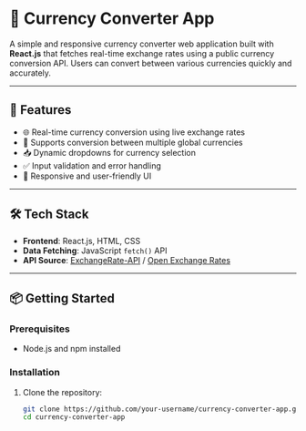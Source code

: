 # 💱 Currency Converter App

A simple and responsive currency converter web application built with **React.js** that fetches real-time exchange rates using a public currency conversion API. Users can convert between various currencies quickly and accurately.

---

## 🚀 Features

- 🌐 Real-time currency conversion using live exchange rates
- 🔄 Supports conversion between multiple global currencies
- 📥 Dynamic dropdowns for currency selection
- ✅ Input validation and error handling
- 📱 Responsive and user-friendly UI

---

## 🛠️ Tech Stack

- **Frontend**: React.js, HTML, CSS
- **Data Fetching**: JavaScript `fetch()` API
- **API Source**: [ExchangeRate-API](https://www.exchangerate-api.com/) / [Open Exchange Rates](https://openexchangerates.org/)

---

## 📦 Getting Started

### Prerequisites

- Node.js and npm installed

### Installation

1. Clone the repository:
   ```bash
   git clone https://github.com/your-username/currency-converter-app.git
   cd currency-converter-app
